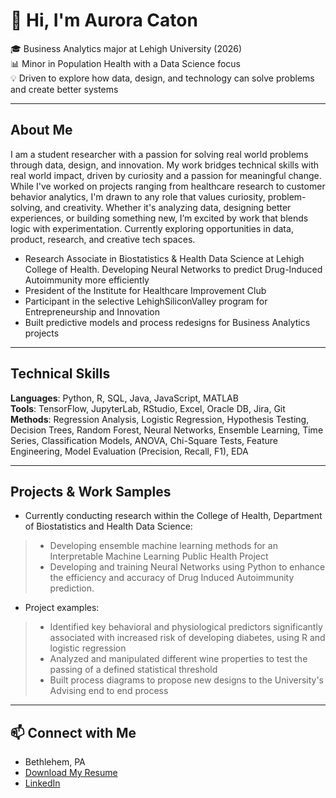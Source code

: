 # 👋 Hi, I'm Aurora Caton

🎓 Business Analytics major at Lehigh University (2026)  
📊 Minor in Population Health with a Data Science focus  
💡 Driven to explore how data, design, and technology can solve problems and create better systems

---

##  About Me
I am a student researcher with a passion for solving real world problems through data, design, and innovation. My work bridges technical skills with real world impact, driven by curiosity and a passion for meaningful change.
While I've worked on projects ranging from healthcare research to customer behavior analytics, I'm drawn to any role that values curiosity, problem-solving, and creativity. Whether it's analyzing data, designing better experiences, or building something new, I’m excited by work that blends logic with experimentation.
Currently exploring opportunities in data, product, research, and creative tech spaces.


- Research Associate in Biostatistics & Health Data Science at Lehigh College of Health. Developing Neural Networks to predict Drug-Induced Autoimmunity more efficiently  
- President of the Institute for Healthcare Improvement Club 
- Participant in the selective LehighSiliconValley program for Entrepreneurship and Innovation
- Built predictive models and process redesigns for Business Analytics projects  

---

##  Technical Skills
**Languages**: Python, R, SQL, Java, JavaScript, MATLAB  
**Tools**: TensorFlow, JupyterLab, RStudio, Excel, Oracle DB, Jira, Git  
**Methods**: Regression Analysis, Logistic Regression, Hypothesis Testing, Decision Trees, Random Forest, Neural Networks, Ensemble Learning, Time Series, Classification Models, ANOVA, Chi-Square Tests, Feature Engineering, Model Evaluation (Precision, Recall, F1), EDA


---

## Projects & Work Samples
- Currently conducting research within the College of Health, Department of Biostatistics and Health Data Science:
> - Developing ensemble machine learning methods for an Interpretable Machine Learning Public Health Project
> - Developing and training Neural Networks using Python to enhance the efficiency and accuracy of Drug Induced Autoimmunity prediction.

- Project examples:
> - Identified key behavioral and physiological predictors significantly
associated with increased risk of developing diabetes, using R and logistic regression
> - Analyzed and manipulated different wine properties to test the passing of a defined statistical threshold 
> - Built process diagrams to propose new designs to the University's Advising end to end process


---

## 📫 Connect with Me
- Bethlehem, PA  
- [Download My Resume](AuroraCaton_Resume.pdf) 
- [LinkedIn](www.linkedin.com/in/auroracaton)




